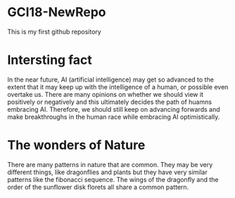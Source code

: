 # GCI18-NewRepo
This is my first github repository
# Intersting fact
In the near future, AI (artificial intelligence) may get so advanced to the extent that it may keep up with the intelligence of a human, or possible even overtake us. There are many opinions on whether we should view it positively or negatively and this ultimately decides the path of huamns embracing AI. Therefore, we should still keep on advancing forwards and make breakthroughs in the human race while embracing AI optimistically. 
# The wonders of Nature
There are many patterns in nature that are common. They may be very different things, like dragonflies and plants but they have very similar patterns like the fibonacci sequence. The wings of the dragonfly and the order of the sunflower disk florets all share a common pattern. 
